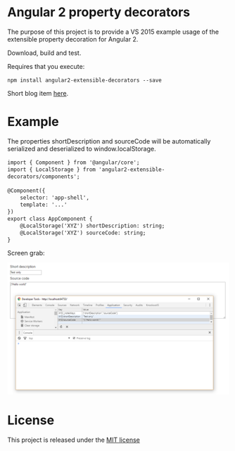 # Angular 2 property decorators
The purpose of this project is to provide a VS 2015 example usage of the extensible property decoration for Angular 2. 

Download, build and test. 

Requires that you execute:

    npm install angular2-extensible-decorators --save 

Short blog item [here](http://tb-it.blogspot.co.nz/2016/10/angular-2-using-decorators-for-property.html).

# Example

The properties shortDescription and sourceCode will be automatically serialized and deserialized to window.localStorage.

    import { Component } from '@angular/core';
    import { LocalStorage } from 'angular2-extensible-decorators/components';

    @Component({
        selector: 'app-shell',
        template: '...'
    })
    export class AppComponent {
        @LocalStorage('XYZ') shortDescription: string;
        @LocalStorage('XYZ') sourceCode: string;
    }

Screen grab:

![](blog-image.PNG)

# License
This project is released under the [MIT license](https://opensource.org/licenses/MIT)